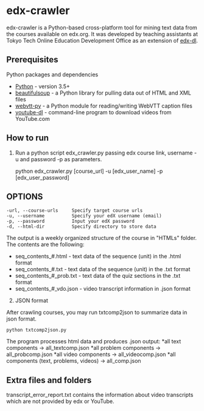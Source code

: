 # edx-crawler

edx-crawler is a Python-based cross-platform tool for mining text data from the courses available on edx.org. It was developed by teaching assistants at Tokyo Tech Online Education Development Office as an extension of [edx-dl](https://github.com/coursera-dl/edx-dl).

## Prerequisites
Python packages and dependencies

* [Python](https://www.python.org/downloads/) - version 3.5+
* [beautifulsoup](https://www.crummy.com/software/BeautifulSoup/bs4/doc/#installing-beautiful-soup) - a Python library for pulling data out of HTML and XML files
* [webvtt-py](https://pypi.python.org/pypi/webvtt-py) -  a Python module for reading/writing WebVTT caption files
* [youtube-dl](https://github.com/rg3/youtube-dl) - command-line program to download videos from YouTube.com

## How to run

1. Run a python script edx_crawler.py passing edx course link, username -u and password -p as parameters.

	python edx_crawler.py [course_url] -u [edx_user_name] -p [edx_user_password]

## OPTIONS

	-url, --course-urls		Specify target course urls
	-u, --username			Specify your edX username (email)
	-p, --password			Input your edX password
	-d, --html-dir			Specify directory to store data
	
The output is a weekly organized structure of the course in "HTMLs" folder.
The contents are the following:

* seq_contents_#.html - text data of the sequence (unit) in the .html format
* seq_contents_#.txt - text data of the sequence (unit) in the .txt format
* seq_contents_#_prob.txt - text data of the quiz sections in the .txt format
* seq_contents_#_vdo.json - video transcript information in .json format

2. JSON format

After crawling courses, you may run txtcomp2json to summarize data in json format.

	python txtcomp2json.py
	
 The program processes html data and produces .json output:
*all text components -> all_textcomp.json
*all problem components -> all_probcomp.json
*all video components -> all_videocomp.json
*all components (text, problems, videos) -> all_comp.json

## Extra files and folders

transcript_error_report.txt contains the information about video transcripts which are not provided by edx or YouTube.

